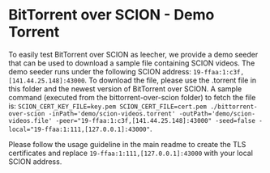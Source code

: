 # BitTorrent over SCION - Demo Torrent
To easily test BitTorrent over SCION as leecher, we provide a demo seeder that can be used to download a sample file containing SCION videos. The demo seeder runs under the following SCION address: `19-ffaa:1:c3f,[141.44.25.148]:43000`. To download the file, please use the .torrent file in this folder and the newest version of BitTorrent over SCION. A sample command (executed from the bittorrent-over-scion folder) to fetch the file is: `SCION_CERT_KEY_FILE=key.pem SCION_CERT_FILE=cert.pem ./bittorrent-over-scion -inPath='demo/scion-videos.torrent' -outPath='demo/scion-videos.file' -peer="19-ffaa:1:c3f,[141.44.25.148]:43000" -seed=false -local="19-ffaa:1:111,[127.0.0.1]:43000"`.

Please follow the usage guideline in the main readme to create the TLS certificates and replace `19-ffaa:1:111,[127.0.0.1]:43000` with your local SCION address.